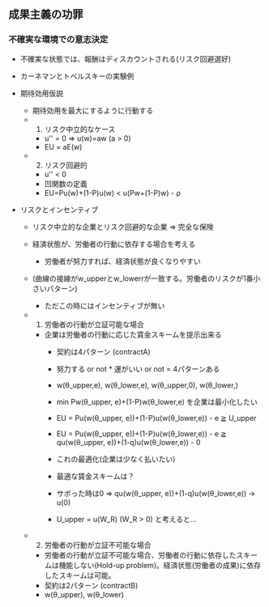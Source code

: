 ## 成果主義の功罪

### 不確実な環境での意志決定
- 不確実な状態では、報酬はディスカウントされる(リスク回避選好)
- カーネマンとトベルスキーの実験例

- 期待効用仮説
  - 期待効用を最大にするように行動する
  - 1) リスク中立的なケース
    - u'' = 0 => u(w)=aw (a > 0)
    - EU = aE(w)
  - 2) リスク回避的
    - u'' < 0
    - 凹関数の定義
    - EU=Pu(w)+(1-P)u(w) < u(Pw+(1-P)w) - ρ
    
- リスクとインセンティブ
  - リスク中立的な企業とリスク回避的な企業 => 完全な保険
  - 経済状態が、労働者の行動に依存する場合を考える
    - 労働者が努力すれば、経済状態が良くなりやすい
  
  - (曲線の接線がw_upperとw_lowerrが一致する。労働者のリスクが1番小さいパターン)
    - ただこの時にはインセンティブが無い
    
  - 1) 労働者の行動が立証可能な場合
    - 企業は労働者の行動に応じた賃金スキームを提示出来る
      - 契約は4パターン (contractA)
      - 努力する or not * 運がいい or not = 4パターンある
      - w(θ_upper,e), w(θ_lower,e), w(θ_upper,0), w(θ_lower,)
      
      - min Pw(θ_upper, e)+(1-P)w(θ_lower,e) を企業は最小化したい
      - EU = Pu(w(θ_upper, e))+(1-P)u(w(θ_lower,e)) - e ≧ U_upper
      - EU = Pu(w(θ_upper, e))+(1-P)u(w(θ_lower,e)) - e ≧ qu(w(θ_upper, e))+(1-q)u(w(θ_lower,e)) - 0
      
      - これの最適化(企業は少なく払いたい) 
      - 最適な賃金スキームは？
      
      - サボった時は0 => qu(w(θ_upper, e))+(1-q)u(w(θ_lower,e)) -> u(0)
      - U_upper = u(W_R) (W_R > 0) と考えると…

  - 2) 労働者の行動が立証不可能な場合
    - 労働者の行動が立証不可能な場合、労働者の行動に依存したスキームは機能しない(Hold-up problem)。経済状態(労働者の成果)に依存したスキームは可能。
    - 契約は2パターン (contractB)
    - w(θ_upper), w(θ_lower)
    
    
  
      
      